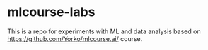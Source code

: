 # mlcourse-labs

This is a repo for experiments with ML and data analysis based on https://github.com/Yorko/mlcourse.ai/ course.
